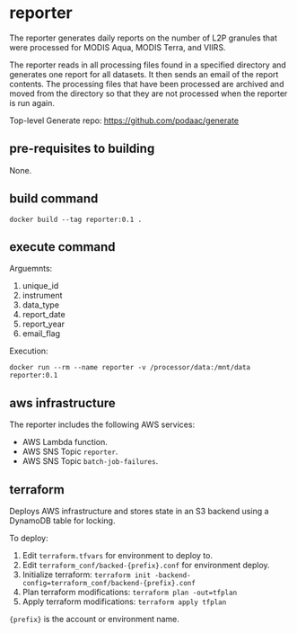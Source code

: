 # reporter

The reporter generates daily reports on the number of L2P granules that were processed for MODIS Aqua, MODIS Terra, and VIIRS.

The reporter reads in all processing files found in a specified directory and generates one report for all datasets. It then sends an email of the report contents. The processing files that have been processed are archived and moved from the directory so that they are not processed when the reporter is run again.

Top-level Generate repo: https://github.com/podaac/generate

## pre-requisites to building

None.

## build command

`docker build --tag reporter:0.1 . `

## execute command

Arguemnts:
1.	unique_id
2.	instrument
3.	data_type
4.	report_date
5.	report_year
6.	email_flag

Execution:

`docker run --rm --name reporter -v /processor/data:/mnt/data reporter:0.1`

## aws infrastructure

The reporter includes the following AWS services:
- AWS Lambda function.
- AWS SNS Topic `reporter`.
- AWS SNS Topic `batch-job-failures`.

## terraform 

Deploys AWS infrastructure and stores state in an S3 backend using a DynamoDB table for locking.

To deploy:
1. Edit `terraform.tfvars` for environment to deploy to.
2. Edit `terraform_conf/backed-{prefix}.conf` for environment deploy.
3. Initialize terraform: `terraform init -backend-config=terraform_conf/backend-{prefix}.conf`
4. Plan terraform modifications: `terraform plan -out=tfplan`
5. Apply terraform modifications: `terraform apply tfplan`

`{prefix}` is the account or environment name.